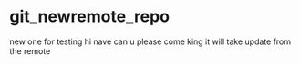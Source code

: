 # git_newremote_repo
new one for testing
hi nave can u please come
king 
it will take update from the remote